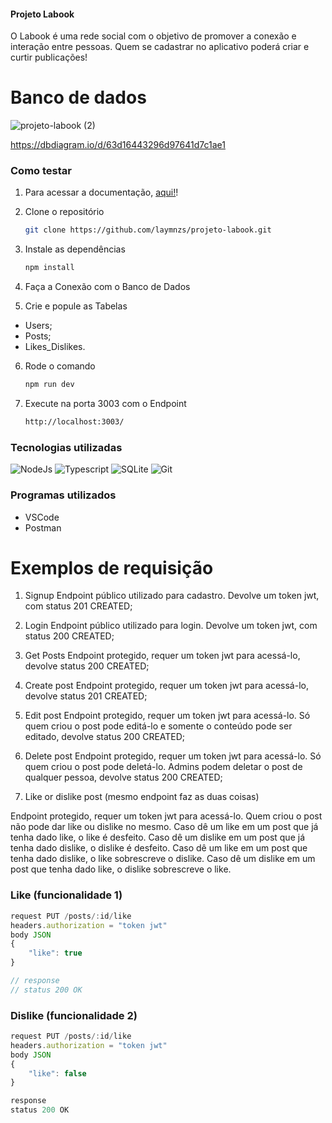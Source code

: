 #### Projeto Labook

O Labook é uma rede social com o objetivo de promover a conexão e interação entre pessoas. Quem se cadastrar no aplicativo poderá criar e curtir publicações!


# Banco de dados

![projeto-labook (2)](https://user-images.githubusercontent.com/29845719/216036534-2b3dfb48-7782-411a-bffd-36245b78594e.png)

https://dbdiagram.io/d/63d16443296d97641d7c1ae1



### Como testar

1. Para acessar a documentação, [aqui!](https://documenter.getpostman.com/view/24461561/2s93RRwDcg)!

2. Clone o repositório
   ```sh
   git clone https://github.com/laymnzs/projeto-labook.git
   ```
3. Instale as dependências
   ```sh
   npm install
   ```
4. Faça a Conexão com o Banco de Dados
  
5. Crie e popule as Tabelas
* Users;
* Posts;
* Likes_Dislikes.

6. Rode o comando
   ```sh
   npm run dev
   ```
7. Execute na porta 3003 com o Endpoint
   ```sh
   http://localhost:3003/
   ```


### Tecnologias utilizadas

![NodeJs](https://img.shields.io/badge/Node.js-43853D?style=for-the-badge&logo=node.js&logoColor=white)
![Typescript](https://img.shields.io/badge/TypeScript-007ACC?style=for-the-badge&logo=typescript&logoColor=white)
![SQLite](https://img.shields.io/badge/SQLite-07405E?style=for-the-badge&logo=sqlite&logoColor=white)
![Git](https://img.shields.io/badge/GIT-E44C30?style=for-the-badge&logo=git&logoColor=white)



### Programas utilizados
- VSCode
- Postman 




# Exemplos de requisição

1. Signup
Endpoint público utilizado para cadastro. Devolve um token jwt, com status 201 CREATED;

2. Login
Endpoint público utilizado para login. Devolve um token jwt, com status 200 CREATED;

3. Get Posts
Endpoint protegido, requer um token jwt para acessá-lo, devolve status 200 CREATED;

4. Create post
Endpoint protegido, requer um token jwt para acessá-lo, devolve status 201 CREATED;

5. Edit post
Endpoint protegido, requer um token jwt para acessá-lo.
Só quem criou o post pode editá-lo e somente o conteúdo pode ser editado, devolve status 200 CREATED;

6. Delete post
Endpoint protegido, requer um token jwt para acessá-lo.
Só quem criou o post pode deletá-lo. Admins podem deletar o post de qualquer pessoa, devolve status 200 CREATED;

7. Like or dislike post (mesmo endpoint faz as duas coisas)

Endpoint protegido, requer um token jwt para acessá-lo.
Quem criou o post não pode dar like ou dislike no mesmo.
Caso dê um like em um post que já tenha dado like, o like é desfeito.
Caso dê um dislike em um post que já tenha dado dislike, o dislike é desfeito.
Caso dê um like em um post que tenha dado dislike, o like sobrescreve o dislike.
Caso dê um dislike em um post que tenha dado like, o dislike sobrescreve o like.

### Like (funcionalidade 1)

```typescript
request PUT /posts/:id/like
headers.authorization = "token jwt"
body JSON
{
    "like": true
}

// response
// status 200 OK
```


### Dislike (funcionalidade 2)

```typescript
request PUT /posts/:id/like
headers.authorization = "token jwt"
body JSON
{
    "like": false
}

response
status 200 OK
```
